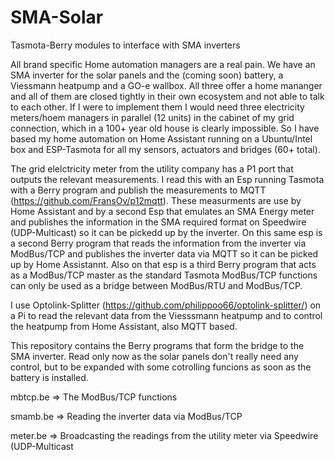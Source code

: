 # SMA-Solar
Tasmota-Berry modules to interface with SMA inverters

All brand specific Home automation managers are a real pain. We have an SMA inverter for the solar panels and the (coming soon) battery, a Viessmann heatpump and a GO-e wallbox. All three offer a home mananger and all of them are closed tightly in their own ecosystem and not able to talk to each other. If I were to implement them I would need three electricity meters/hoem managers in parallel (12 units) in the cabinet of my grid connection, which in a 100+ year old house is clearly impossible. So I have based my home automation on Home Assistant running on a Ubuntu/Intel box and ESP-Tasmota for all my sensors, actuators and bridges (60+ total).

The grid elelctricity meter from the utility company has a P1 port that outputs the relevant measurements. I read this with an Esp running Tasmota with a Berry program and publish the measurements to MQTT (https://github.com/FransOv/p12mqtt). These measurments are use by Home Assistant and by a second Esp that emulates an SMA Energy meter and publishes the information in the SMA required format on Speedwire (UDP-Multicast) so it can be pickedd up by the inverter. On this same esp is a second Berry program that reads the information from the inverter via ModBus/TCP and publishes the inverter data via MQTT so it can be picked up by Home Assistannt. Also on that esp is a third Berry program that acts as a ModBus/TCP master as the standard Tasmota ModBus/TCP functions can only be used as a bridge between ModBus/RTU and ModBus/TCP.

I use Optolink-Splitter (https://github.com/philippoo66/optolink-splitter/) on a Pi to read the relevant data from the Viesssmann heatpump and to control the heatpump from Home Assistant, also MQTT based. 

This repository contains the Berry programs that form the bridge to the SMA inverter. Read only now as the solar panels don't really need any control, but to be expanded with some cotrolling funcions as soon as the battery is installed.

mbtcp.be => The ModBus/TCP functions

smamb.be => Reading the inverter data via ModBus/TCP

meter.be => Broadcasting the readings from the utility meter via Speedwire  (UDP-Multicast
